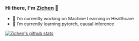 ### Hi there, I'm [Zichen](https://wangz10.github.io/) 👋

<!--
**wangz10/wangz10** is a ✨ _special_ ✨ repository because its `README.md` (this file) appears on your GitHub profile.

Here are some ideas to get you started:
-->

- 🔭 I’m currently working on Machine Learning in Healthcare
- 🌱 I’m currently learning pytorch, causal inference

[![Zichen's github stats](https://github-readme-stats.vercel.app/api?username=wangz10&include_all_commits=true&show_icons=true&count_private=true&theme=buefy)](https://github.com/anuraghazra/github-readme-stats)

